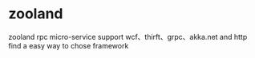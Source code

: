 # zooland
zooland rpc micro-service support wcf、thirft、grpc、akka.net and http find a easy way to chose framework
